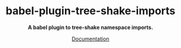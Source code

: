 <div align="center">

<h1>babel-plugin-tree-shake-imports</h1>

**A babel plugin to tree-shake namespace imports.**

[Documentation](https://MichaelOstermann.github.io/babel-plugin-tree-shake-imports)

</div>
